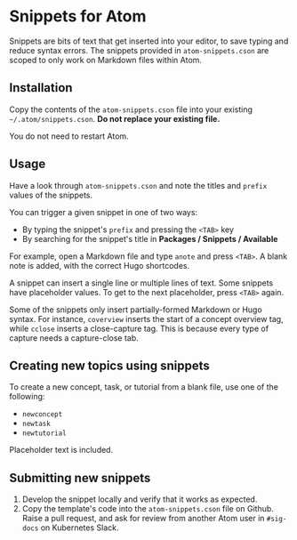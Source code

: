 # Snippets for Atom

Snippets are bits of text that get inserted into your editor, to save typing and
reduce syntax errors. The snippets provided in `atom-snippets.cson` are scoped to
only work on Markdown files within Atom.

## Installation

Copy the contents of the `atom-snippets.cson` file into your existing
`~/.atom/snippets.cson`. **Do not replace your existing file.**

You do not need to restart Atom.

## Usage

Have a look through `atom-snippets.cson` and note the titles and `prefix` values
of the snippets.

You can trigger a given snippet in one of two ways:

- By typing the snippet's `prefix` and pressing the `<TAB>` key
- By searching for the snippet's title in **Packages / Snippets / Available**

For example, open a Markdown file and type `anote` and press `<TAB>`. A blank
note is added, with the correct Hugo shortcodes.

A snippet can insert a single line or multiple lines of text. Some snippets
have placeholder values. To get to the next placeholder, press `<TAB>` again.

Some of the snippets only insert partially-formed Markdown or Hugo syntax.
For instance, `coverview` inserts the start of a concept overview tag, while
`cclose` inserts a close-capture tag. This is because every type of capture
needs a capture-close tab.

## Creating new topics using snippets

To create a new concept, task, or tutorial from a blank file, use one of the
following:

- `newconcept`
- `newtask`
- `newtutorial`

Placeholder text is included.

## Submitting new snippets

1.  Develop the snippet locally and verify that it works as expected.
2.  Copy the template's code into the `atom-snippets.cson` file on Github. Raise a
    pull request, and ask for review from another Atom user in `#sig-docs` on
    Kubernetes Slack.
